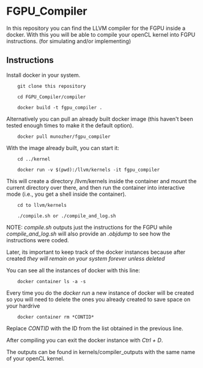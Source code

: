 # FGPU_Compiler

In this repository you can find the LLVM compiler for the FGPU inside a docker. With this you will be able to compile your openCL kernel into FGPU instructions. (for simulating and/or implementing)


## Instructions
Install docker in your system.

        git clone this repository

        cd FGPU_Compiler/compiler

        docker build -t fgpu_compiler .

Alternatively you can pull an already built docker image (this haven't been tested enough times to make it the default option).

        docker pull munozher/fgpu_compiler

With the image already built, you can start it:

        cd ../kernel

        docker run -v $(pwd):/llvm/kernels -it fgpu_compiler 

This will create a directory /llvm/kernels inside the container and mount the current directory over there, and then run the container into interactive mode (i.e., you get a shell inside the container).

        cd to llvm/kernels

        ./compile.sh or ./compile_and_log.sh 

NOTE: *compile.sh* outputs just the instructions for the FGPU while *compile_and_log.sh* will also provide an _.objdump_ to see how the instructions were coded. 

Later, its important to keep track of the docker instances because after created *they will remain on your system forever unless deleted*

You can see all the instances of docker with this line:

        docker container ls -a -s

Every time you do the *docker run* a new instance of docker will be created so you will need to  delete the ones you already created to save space on your hardrive

        docker container rm *CONTID*

Replace *CONTID* with the ID from the list obtained in the previous line.

After compiling you can exit the docker instance with _Ctrl + D_. 

The outputs can be found in kernels/compiler_outputs with the same name of your openCL kernel.


